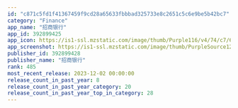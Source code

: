 ```yaml
---
id: "c871c5fd1f41367459f9cd28a65633fbbbad325733e8c2651c5c6e9be5b42bc7"
category: "Finance"
app_name: "招商银行"
app_id: 392899425
app_icon: https://is1-ssl.mzstatic.com/image/thumb/Purple116/v4/74/c7/69/74c7695a-63bd-a689-9973-567f7fbb609e/AppIcon-1x_U007emarketing-0-8-0-0-85-220-0.png/1024x1024bb.png
app_screenshot: https://is1-ssl.mzstatic.com/image/thumb/PurpleSource126/v4/9e/bb/21/9ebb21a6-01b2-864f-40a4-0ed33886e9a0/59d83337-d483-4a1f-bb7f-25a58351b0a1_App12.0_U5546_U5e97_U56fe_1242x2208_1.png/1242x2208bb.png
publisher_id: 392899428
publisher_name: "招商银行"
rank: 485
most_recent_release: 2023-12-02 00:00:00
release_count_in_past_year: 8
release_count_in_past_year_category: 20
release_count_in_past_year_top_in_category: 28
---
```

